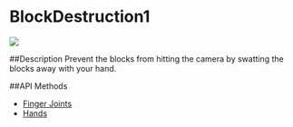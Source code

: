 BlockDestruction1
=====

<img src="https://leapmotion-leapdev-production.s3.amazonaws.com/uploads/library/thumbnail_image/19b236ce-30d1-4278-ace5-1c4eae3e3b1c.jpg">

##Description
Prevent the blocks from hitting the camera by swatting the blocks away with your hand.

##API Methods
* [Finger Joints](https://developer.leapmotion.com/documentation/skeletal/javascript/api/Leap.Finger.html#id50)
* [Hands](https://developer.leapmotion.com/documentation/skeletal/javascript/api/Leap.Hand.html)
